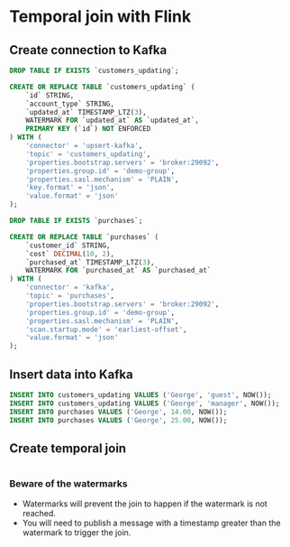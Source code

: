 # Temporal join with Flink

## Create connection to Kafka
```sql
DROP TABLE IF EXISTS `customers_updating`;

CREATE OR REPLACE TABLE `customers_updating` (
    `id` STRING,
    `account_type` STRING,
    `updated_at` TIMESTAMP_LTZ(3),
    WATERMARK FOR `updated_at` AS `updated_at`,
    PRIMARY KEY (`id`) NOT ENFORCED
) WITH (
    'connector' = 'upsert-kafka',
    'topic' = 'customers_updating',
    'properties.bootstrap.servers' = 'broker:29092',
    'properties.group.id' = 'demo-group',
    'properties.sasl.mechanism' = 'PLAIN',
    'key.format' = 'json',
    'value.format' = 'json'
);

DROP TABLE IF EXISTS `purchases`;

CREATE OR REPLACE TABLE `purchases` (
    `customer_id` STRING,
    `cost` DECIMAL(10, 2),
    `purchased_at` TIMESTAMP_LTZ(3),
    WATERMARK FOR `purchased_at` AS `purchased_at`
) WITH (
    'connector' = 'kafka',
    'topic' = 'purchases',
    'properties.bootstrap.servers' = 'broker:29092',
    'properties.group.id' = 'demo-group',
    'properties.sasl.mechanism' = 'PLAIN',
    'scan.startup.mode' = 'earliest-offset',
    'value.format' = 'json'
);
```

## Insert data into Kafka
```sql
INSERT INTO customers_updating VALUES ('George', 'guest', NOW());
INSERT INTO customers_updating VALUES ('George', 'manager', NOW());
INSERT INTO purchases VALUES ('George', 14.00, NOW());
INSERT INTO purchases VALUES ('George', 25.00, NOW());
```


## Create temporal join
```sql
```


### Beware of the watermarks
- Watermarks will prevent the join to happen if the watermark is not reached.
- You will need to publish a message with a timestamp greater than the watermark to trigger the join.
